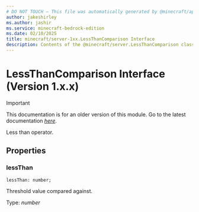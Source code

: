```yaml
---
# DO NOT TOUCH — This file was automatically generated by @minecraft/api-docs-generator, to report problems file an issue at https://github.com/Mojang/minecraft-scripting-libraries
author: jakeshirley
ms.author: jashir
ms.service: minecraft-bedrock-edition
ms.date: 02/10/2025
title: minecraft/server-1xx.LessThanComparison Interface
description: Contents of the @minecraft/server.LessThanComparison class (Version 1.x.x).
---
```

# LessThanComparison Interface (Version 1.x.x)

> [!IMPORTANT]
> This documentation is for an older version of this module. Go to the latest documentation [*here*](../../../scriptapi/minecraft/server/LessThanComparison.md).

Less than operator.

## Properties

### **lessThan**
`lessThan: number;`

Threshold value compared against.

Type: *number*

